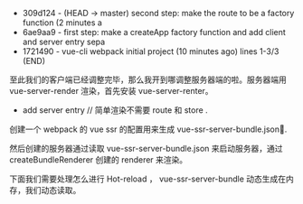 * 309d124 - (HEAD -> master) second step: make the route to be a factory function (2 minutes a
* 6ae9aa9 - first step: make a createApp factory function and add client and server entry sepa
* 1721490 - vue-cli webpack initial project (10 minutes ago) <AaronFlower>
  lines 1-3/3 (END)





至此我们的客户端已经调整完毕，那么我开到哪调整服务器端的啦。服务器端用 vue-server-render 渲染，首先安装 vue-server-renter。

- add server entry  // 简单渲染不需要 route 和 store .

创建一个 webpack 的 vue ssr 的配置用来生成  vue-ssr-server-bundle.json.

然后创建的服务器通过读取 vue-ssr-server-bundle.json 来启动服务器，通过 createBundleRenderer 创建的 renderer 来渲染。

下面我们需要处理怎么进行 Hot-reload ， vue-ssr-server-bundle 动态生成在内存，我们动态读取。
